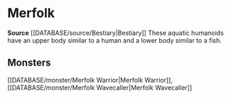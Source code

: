 ﻿---
id: '227'
name: Merfolk
rarity: Common
rus_type_level: null
source: '[[DATABASE/source/Bestiary|Bestiary]]'
trait:
- Merfolk
type: Trait

---
# Merfolk

**Source** [[DATABASE/source/Bestiary|Bestiary]]
These aquatic humanoids have an upper body similar to a human and a lower body similar to a fish.

## Monsters

[[DATABASE/monster/Merfolk Warrior|Merfolk Warrior]], [[DATABASE/monster/Merfolk Wavecaller|Merfolk Wavecaller]]
